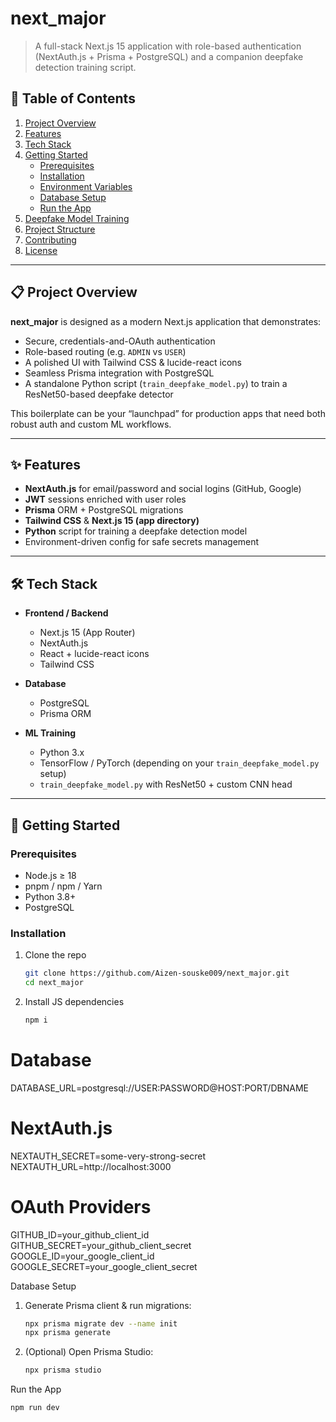 # next_major

> A full-stack Next.js 15 application with role-based authentication (NextAuth.js + Prisma + PostgreSQL) and a companion deepfake detection training script.

## 🚀 Table of Contents

1. [Project Overview](#project-overview)  
2. [Features](#features)  
3. [Tech Stack](#tech-stack)  
4. [Getting Started](#getting-started)  
   - [Prerequisites](#prerequisites)  
   - [Installation](#installation)  
   - [Environment Variables](#environment-variables)  
   - [Database Setup](#database-setup)  
   - [Run the App](#run-the-app)  
5. [Deepfake Model Training](#deepfake-model-training)  
6. [Project Structure](#project-structure)  
7. [Contributing](#contributing)  
8. [License](#license)  

---

## 📋 Project Overview

**next_major** is designed as a modern Next.js application that demonstrates:

- Secure, credentials-and-OAuth authentication  
- Role-based routing (e.g. `ADMIN` vs `USER`)  
- A polished UI with Tailwind CSS & lucide-react icons  
- Seamless Prisma integration with PostgreSQL  
- A standalone Python script (`train_deepfake_model.py`) to train a ResNet50-based deepfake detector  

This boilerplate can be your “launchpad” for production apps that need both robust auth and custom ML workflows.

---

## ✨ Features

- **NextAuth.js** for email/password and social logins (GitHub, Google)  
- **JWT** sessions enriched with user roles  
- **Prisma** ORM + PostgreSQL migrations  
- **Tailwind CSS** & **Next.js 15 (app directory)**  
- **Python** script for training a deepfake detection model  
- Environment-driven config for safe secrets management  

---

## 🛠 Tech Stack

- **Frontend / Backend**  
  - Next.js 15 (App Router)  
  - NextAuth.js  
  - React + lucide-react icons  
  - Tailwind CSS  

- **Database**  
  - PostgreSQL  
  - Prisma ORM  

- **ML Training**  
  - Python 3.x  
  - TensorFlow / PyTorch (depending on your `train_deepfake_model.py` setup)  
  - `train_deepfake_model.py` with ResNet50 + custom CNN head  

---

## 🔧 Getting Started

### Prerequisites

- Node.js ≥ 18  
- pnpm / npm / Yarn  
- Python 3.8+  
- PostgreSQL  

### Installation

1. Clone the repo  
   ```bash
   git clone https://github.com/Aizen-souske009/next_major.git
   cd next_major
   ```

2. Install JS dependencies
   ```bash
   npm i
   ```
# Database
DATABASE_URL=postgresql://USER:PASSWORD@HOST:PORT/DBNAME

# NextAuth.js
NEXTAUTH_SECRET=some-very-strong-secret
NEXTAUTH_URL=http://localhost:3000

# OAuth Providers
GITHUB_ID=your_github_client_id
GITHUB_SECRET=your_github_client_secret
GOOGLE_ID=your_google_client_id
GOOGLE_SECRET=your_google_client_secret

Database Setup
1. Generate Prisma client & run migrations:
   ```bash
   npx prisma migrate dev --name init
   npx prisma generate
   ```
2. (Optional) Open Prisma Studio:
   ```bash
   npx prisma studio
   ```
Run the App
   ```bash
   npm run dev
   ```
